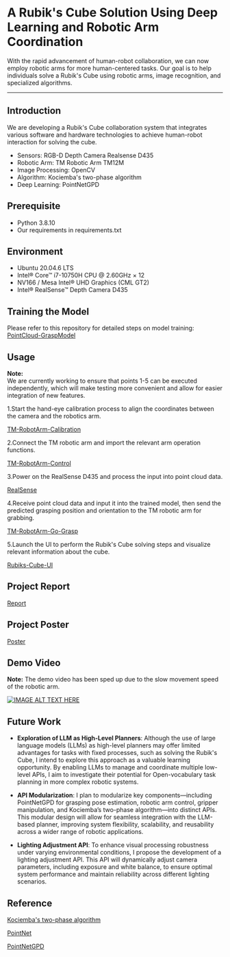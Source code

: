 # A Rubik's Cube Solution Using Deep Learning and Robotic Arm Coordination

With the rapid advancement of human-robot collaboration, we can now employ robotic arms for more human-centered tasks. Our goal is to help individuals solve a Rubik's Cube using robotic arms, image recognition, and specialized algorithms.

***
## **Introduction**

We are developing a Rubik's Cube collaboration system that integrates various software and hardware technologies to achieve human-robot interaction for solving the cube.

- Sensors: RGB-D Depth Camera Realsense D435
- Robotic Arm: TM Robotic Arm TM12M
- Image Processing: OpenCV
- Algorithm: Kociemba's two-phase algorithm
- Deep Learning: PointNetGPD

## Prerequisite

* Python 3.8.10
* Our requirements in requirements.txt

## Environment

* Ubuntu 20.04.6 LTS
* Intel® Core™ i7-10750H CPU @ 2.60GHz × 12
* NV166 / Mesa Intel® UHD Graphics (CML GT2) 
* Intel® RealSense™ Depth Camera D435

## Training the Model

Please refer to this repository for detailed steps on model training:
[PointCloud-GraspModel](https://github.com/hsylin/PointCloud-GraspModel)

## Usage

**Note:**  
We are currently working to ensure that points 1-5 can be executed independently, which will make testing more convenient and allow for easier integration of new features.

1.Start the hand-eye calibration process to align the coordinates between the camera and the robotics arm.

[TM-RobotArm-Calibration](https://github.com/hsylin/TM-RobotArm-Calibration)

2.Connect the TM robotic arm and import the relevant arm operation functions.

[TM-RobotArm-Control](https://github.com/hsylin/TM-RobotArm-Control)

3.Power on the RealSense D435 and process the input into point cloud data. 

[RealSense](https://github.com/hsylin/RealSense)

4.Receive point cloud data and input it into the trained model, then send the predicted grasping position and orientation to the TM robotic arm for grabbing. 

[TM-RobotArm-Go-Grasp](https://github.com/hsylin/TM-RobotArm-Go-Grasp)

5.Launch the UI to perform the Rubik's Cube solving steps and visualize relevant information about the cube.

[Rubiks-Cube-UI](https://github.com/hsylin/Rubiks-Cube-UI)

## Project Report
[Report](https://github.com/hsylin/DL-Robot-RubiksCubeSolver/blob/main/report.pdf)
## Project Poster
[Poster](https://github.com/hsylin/DL-Robot-RubiksCubeSolver/blob/main/poster.pdf)
## Demo Video

**Note:** The demo video has been sped up due to the slow movement speed of the robotic arm.

[![IMAGE ALT TEXT HERE](https://img.youtube.com/vi/aG4lePK26F8/0.jpg)](https://www.youtube.com/watch?v=aG4lePK26F8)

## Future Work

- **Exploration of LLM as High-Level Planners**: Although the use of large language models (LLMs) as high-level planners may offer limited advantages for tasks with fixed processes, such as solving the Rubik's Cube, I intend to explore this approach as a valuable learning opportunity. By enabling LLMs to manage and coordinate multiple low-level APIs, I aim to investigate their potential for Open-vocabulary task planning in more complex robotic systems.
  
- **API Modularization**: I plan to modularize key components—including PointNetGPD for grasping pose estimation, robotic arm control, gripper manipulation, and Kociemba’s two-phase algorithm—into distinct APIs. This modular design will allow for seamless integration with the LLM-based planner, improving system flexibility, scalability, and reusability across a wider range of robotic applications.
  
- **Lighting Adjustment API**: To enhance visual processing robustness under varying environmental conditions, I propose the development of a lighting adjustment API. This API will dynamically adjust camera parameters, including exposure and white balance, to ensure optimal system performance and maintain reliability across different lighting scenarios.


## Reference

[Kociemba's two-phase algorithm](https://github.com/hkociemba/RubiksCube-TwophaseSolver)

[PointNet](https://github.com/charlesq34/pointnet)

[PointNetGPD](https://github.com/lianghongzhuo/PointNetGPD)






